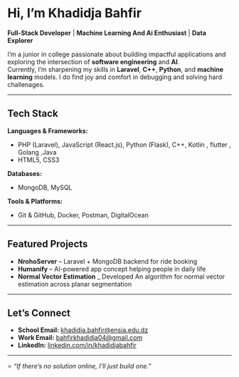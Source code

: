 
#  Hi, I’m Khadidja Bahfir

 **Full-Stack Developer** | **Machine Learning And Ai Enthusiast** |  **Data Explorer**

I’m a junior in college passionate about building impactful applications and exploring the intersection of **software engineering** and **AI**.  
Currently, I’m sharpening my skills in **Laravel**, **C++**, **Python**, and **machine learning** models.
I do find joy and comfort in debugging and solving hard challenages.

---

##  Tech Stack

**Languages & Frameworks:**  
- PHP (Laravel), JavaScript (React.js), Python (Flask), C++, Kotlin , flutter , Golang ,Java
- HTML5, CSS3 

**Databases:**  
- MongoDB, MySQL  

**Tools & Platforms:**  
- Git & GitHub, Docker, Postman, DigitalOcean 

---

##  Featured Projects

- **NrohoServer** – Laravel + MongoDB backend for ride booking  
- **Humanify** – AI-powered app concept helping people in daily life
- **Normal Vector Estimation** _ Developed An algorithm for normal vector estimation across planar segmentation

---



##  Let’s Connect

- **School Email:** khadidja.bahfir@ensia.edu.dz
- **Work Email:** bahfirkhadidja04@gmail.com
- **LinkedIn:** [linkedin.com/in/khadidjabahfir](https://www.linkedin.com/in/khadidja-bahfir-1707ab2b2/)   

---

⭐️ _“If there’s no solution online, I’ll just build one.”_  
